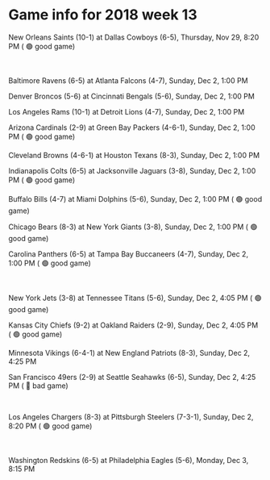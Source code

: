 # Game info for 2018 week 13

New Orleans Saints (10-1) at Dallas Cowboys (6-5), Thursday, Nov 29, 8:20 PM (	:green_circle: good game)


<br/>

Baltimore Ravens (6-5) at Atlanta Falcons (4-7), Sunday, Dec 2, 1:00 PM

Denver Broncos (5-6) at Cincinnati Bengals (5-6), Sunday, Dec 2, 1:00 PM

Los Angeles Rams (10-1) at Detroit Lions (4-7), Sunday, Dec 2, 1:00 PM

Arizona Cardinals (2-9) at Green Bay Packers (4-6-1), Sunday, Dec 2, 1:00 PM (	:green_circle: good game)

Cleveland Browns (4-6-1) at Houston Texans (8-3), Sunday, Dec 2, 1:00 PM

Indianapolis Colts (6-5) at Jacksonville Jaguars (3-8), Sunday, Dec 2, 1:00 PM (	:green_circle: good game)

Buffalo Bills (4-7) at Miami Dolphins (5-6), Sunday, Dec 2, 1:00 PM (	:green_circle: good game)

Chicago Bears (8-3) at New York Giants (3-8), Sunday, Dec 2, 1:00 PM (	:green_circle: good game)

Carolina Panthers (6-5) at Tampa Bay Buccaneers (4-7), Sunday, Dec 2, 1:00 PM (	:green_circle: good game)


<br/>

New York Jets (3-8) at Tennessee Titans (5-6), Sunday, Dec 2, 4:05 PM (	:green_circle: good game)

Kansas City Chiefs (9-2) at Oakland Raiders (2-9), Sunday, Dec 2, 4:05 PM (	:green_circle: good game)

Minnesota Vikings (6-4-1) at New England Patriots (8-3), Sunday, Dec 2, 4:25 PM

San Francisco 49ers (2-9) at Seattle Seahawks (6-5), Sunday, Dec 2, 4:25 PM (	:red_circle: bad game)


<br/>

Los Angeles Chargers (8-3) at Pittsburgh Steelers (7-3-1), Sunday, Dec 2, 8:20 PM (	:green_circle: good game)


<br/>

Washington Redskins (6-5) at Philadelphia Eagles (5-6), Monday, Dec 3, 8:15 PM

